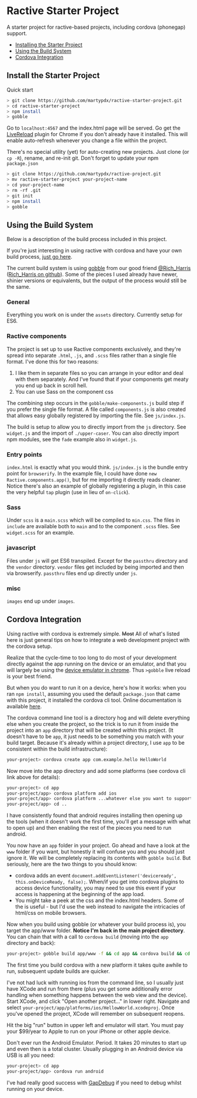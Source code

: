 # Ractive Starter Project

A starter project for ractive-based projects, including cordova (phonegap) support.

* [Installing the Starter Project](#install-the-starter-project)
* [Using the Build System](#using-the-build-system)
* [Cordova Integration](#cordova-integration)

## Install the Starter Project

Quick start

```sh
> git clone https://github.com/martypdx/ractive-starter-project.git
> cd ractive-starter-project
> npm install
> gobble
```

Go to `localhost:4567` and the index.html page will be served. Go get the [LiveReload](https://chrome.google.com/webstore/detail/livereload/jnihajbhpnppcggbcgedagnkighmdlei?hl=en) plugin for Chrome if you don't already have it installed. This will enable auto-refresh whenever you change
a file within the project.

There's no special utility (yet) for auto-creating new projects. Just clone (or `cp -R`), rename, and re-init git. Don't forget to update your npm `package.json`

```sh
> git clone https://github.com/martypdx/ractive-project.git
> mv ractive-starter-project your-project-name
> cd your-project-name
> rm -rf .git
> git init
> npm install
> gobble
```

## Using the Build System

Below is a description of the build process included in this project.

If you're just interesting in using ractive with cordova and have your own build process, [just go here](#user-content-cordova).

The current build system is using [gobble](https://github.com/gobblejs/gobble) from our good friend [@Rich_Harris](https://twitter.com/Rich_Harris) ([Rich_Harris on github](github.com/Rich-Harris)).
Some of the pieces I used already have newer, shinier versions or equivalents, but the output of the process would still be the same.

### General

Everything you work on is under the `assets` directory. Currently setup for ES6.

### Ractive components

The project is set up to use Ractive components exclusively, and they're spread into separate `.html`, `.js`, and `.scss` files rather than a single file format. I've done this for two reasons:

1. I like them in separate files so you can arrange in your editor and deal with them separately. And I've found that if your components get
meaty you end up back in scroll hell.
2. You can use Sass on the component css

The combining step occurs in the `gobble/make-components.js` build step if you prefer the single file format. A file called `components.js`
is also created that allows easy globally registered by importing the file. See `js/index.js`.

The build is setup to allow you to directly import from the `js` directory. See `widget.js` and the import of `./upper-caser`.
You can also directly import npm modules, see the `fade` example also in `widget.js`.

### Entry points

`index.html` is exactly what you would think. `js/index.js` is the bundle entry point for `browserify`. In the example
file, I could have done `new Ractive.components.app()`, but for me importing it directly reads cleaner. Notice there's also
an example of globally registering a plugin, in this case the very helpful `tap` plugin (use in lieu of `on-click`).

### Sass

Under `scss` is a `main.scss` which will be compiled to `min.css`. The files in `include` are available both to `main` and to the component
`.scss` files. See `widget.scss` for an example.

### javascript

Files under `js` will get ES6 transpiled. Except for the `passthru` directory and the `vendor` directory. `vendor` files get included by being imported and then via browserify. `passthru` files end up directly under `js`.

### misc

`images` end up under `images`.

## Cordova Integration

Using ractive with cordova is extremely simple. ~~Most~~ All of what's listed here
is just general tips on how to integrate a web development project with the cordova setup.

Realize that the cycle-time to too long to do most of your development directly against the
app running on the device or an emulator, and that you will largely be using the [device emulator in chrome](https://developer.chrome.com/devtools/docs/device-mode). Thus `>gobble` live reload is your best friend.

But when you do want to run it on a device, here's how it works: when you ran `npm install`, assuming you used the default `package.json` that came with this
project, it installed the cordova cli tool. Online documentation is available [here](http://cordova.apache.org/docs/en/4.0.0//guide_cli_index.md.html#The%20Command-Line%20Interface).

The cordova command line tool is a directory hog and will delete everything else when you create the project,
so the trick is to run it from inside the project into an `app` directory that will be created _within_ this project. (It doesn't have to be `app`, it just needs to be something you match with your build target. Because it's already within a project directory, I use `app` to be consistent within the build infrastructure):

```sh
your-project> cordova create app com.example.hello HelloWorld
```

Now move into the app directory and add some platforms (see cordova cli link above for details):

```sh
your-project> cd app
your-project/app> cordova platform add ios
your-project/app> cordova platform ...whatever else you want to support...
your-project/app> cd ..
```

I have consistently found that android requires installing then opening up the tools (when it doesn't work the first time, you'll get a message with what to open up) and then enabling the rest of the pieces you need to run android.

You now have an `app` folder in your project. Go ahead and have a look at the `www` folder if you want, but
honestly it will confuse you and you should just ignore it. We will be completely replacing its contents with `gobble build`.
But seriously, here are the two things to you should know:
* cordova adds an event `document.addEventListener('deviceready', this.onDeviceReady, false);`. When/if you get into cordova
 plugins to access device functionality, you may need to use this event if your access is happening at the beginning of the
 app load.
* You might take a peek at the css and the index.html headers. Some of the is useful - but I'd use the web instead to
navigate the intricacies of html/css on mobile browsers.

Now when you build using gobble (or whatever your build process is), you target the app/www folder. __Notice I'm back in the main project directory__.
You can chain that with a call to
`cordova build` (moving into the `app` directory and back):

```sh
your-project> gobble build app/www -f && cd app && cordova build && cd ..

```

The first time you build cordova with a new platform it takes quite awhile to run, subsequent update builds are quicker.

I've not had luck with running ios from the command line, so I usually just have XCode and run from there (plus you get some
additionally error handling when something happens between the web view and the device). Start XCode, and click "Open another project..."
in lower right. Navigate and select `your-project/app/platforms/ios/HellowWorld.xcodeproj`. Once you've opened the project,
XCode will remember on subsequent reopens.

Hit the big "run" button in upper left and emulator will start. You must pay your $99/year to Apple to run on your iPhone or other apple device.

Don't ever run the Android Emulator. Period. It takes 20 minutes to start up and even then is a total cluster.
Usually plugging in an Android device via USB is all you need:

```sh
your-project> cd app
your-project/app> cordova run android
```

I've had really good success with [GapDebug](https://www.genuitec.com/intro_gapdebug/) if you need to debug whilst running on your device.
